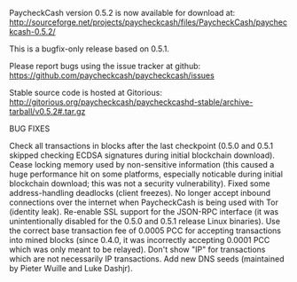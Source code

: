 PaycheckCash version 0.5.2 is now available for download at:
http://sourceforge.net/projects/paycheckcash/files/PaycheckCash/paycheckcash-0.5.2/

This is a bugfix-only release based on 0.5.1.

Please report bugs using the issue tracker at github:
https://github.com/paycheckcash/paycheckcash/issues

Stable source code is hosted at Gitorious:
http://gitorious.org/paycheckcash/paycheckcashd-stable/archive-tarball/v0.5.2#.tar.gz

BUG FIXES

Check all transactions in blocks after the last checkpoint (0.5.0 and 0.5.1 skipped checking ECDSA signatures during initial blockchain download).
Cease locking memory used by non-sensitive information (this caused a huge performance hit on some platforms, especially noticable during initial blockchain download; this was
not a security vulnerability).
Fixed some address-handling deadlocks (client freezes).
No longer accept inbound connections over the internet when PaycheckCash is being used with Tor (identity leak).
Re-enable SSL support for the JSON-RPC interface (it was unintentionally disabled for the 0.5.0 and 0.5.1 release Linux binaries).
Use the correct base transaction fee of 0.0005 PCC for accepting transactions into mined blocks (since 0.4.0, it was incorrectly accepting 0.0001 PCC which was only meant to be relayed).
Don't show "IP" for transactions which are not necessarily IP transactions.
Add new DNS seeds (maintained by Pieter Wuille and Luke Dashjr).
